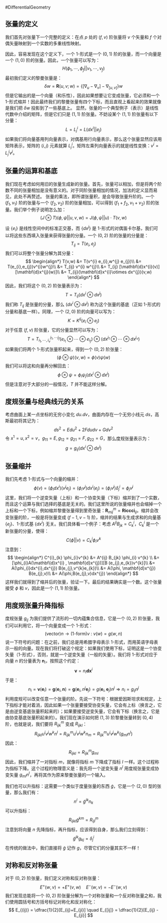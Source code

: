 #DifferentialGeometry 

## 张量的定义
我们首先对张量下一个完整的定义：在点 $p$ 处的 $(f,v)$ 阶张量将 $v$ 个矢量和 $f$ 个对偶矢量映射到一个实数的多重线性映射。

因此，容易发现在这个定义下，一个 1-形式是一个 $(0,1)$ 阶的张量，而一个向量是一个 $(1,0)$ 阶的张量。因此，一个张量可以写为：
$$
H(\phi_{1},\cdots ,\phi_{f} || v_{1},\cdots ,v_{f}) 
$$
最初我们定义的黎曼张量是：
$$
\delta w = \mathbf{R}(u,v;w) = \{[\nabla_{u} - \nabla_{v}] - \nabla_{[u,v]}\} w 
$$
但是它输出的是一个向量（和乐性），因此如果想要让它变成张量，它必须和一个 1-形式缩并！因此最终我们的黎曼张量有四个下标，而且直观上看起来的效果就像是我们把 $\delta w$ 投影到了一些基底上。
显然，张量的一个典型例子（表示）是线性代数中介绍的矩阵，但是它们只是 $(1,1)$ 阶张量。不妨设某个 $(1,1)$ 阶张量有以下分量：
$$
L = L^{i}_{j} = L(dx^{i}||e_{j})
$$
如果我们将向量基用列向量表示，对偶基用行向量表示，那么这个张量显然应该用矩阵表示，矩阵的 $(i,j)$ 元素就算 $L^{i}_{j}$。矩阵左乘列向量表示的就是线性变换：$v^{i}= L^{i}_{j}v^{j}$。

## 张量的运算和基底
我们现在考虑如何用旧的张量生成新的张量。首先，张量可以相加，但是将两个阶数不同的张量相加是没有意义的。对于同阶张量相加的情况，加法的定义显而易见，此处不再赘述。
张量的乘法，即所谓张量积，是会导致张量升阶的。一个 $(f_{1},v_{1})$ 阶的张量与一个 $(f_{2},v_{2})$ 阶的张量相加，可以得到 $(f_{1} + f_{2} , v_{1} + v_{2})$ 阶的张量。我们举个例子说明怎么加：
$$
(J \otimes T) (\phi,\psi||u,v,w) = J(\phi,\psi||u) \cdot T(v,w)
$$

设 $\{e_{i}\}$ 是线性空间中的标准正交基，而 $\{dx^{j}\}$ 是 1-形式的对偶笛卡尔基，我们可以将这些东西填入张量来获得张量的分量。一个 $(0,2)$ 阶的张量的分量是：
$$
T_{ij} = T(e_{i},e_{j})
$$
我们可以将整个张量分解为其分量：
$$
\begin{align*}
T(v,w) &= T(v^{i} e_{i},w^{j} e_{j})\\
&= T(e_{i},e_{j})v^{i}w^{j}\\
&= T_{ij} v^{i}  w^{j}\\
&= T_{ij} [\mathbf{d}x^{i}(v)] [\mathbf{d}x^{j}(w)]\\
&= T_{ij}(\mathbf{d}x^{i}\otimes dx^{j})(v,w)
\end{align*}
$$
因此，我们将这个 $(0,2)$ 阶张量表示为：
$$
T = T_{ij} (dx^{i}\otimes dx^{j})
$$
我们称 $T_{ij}$ 是张量的分量，那么 $(dx^{i} \otimes  dx^{j})$ 称为这个张量的基底（正如 1-形式的分量和基底一样）。同理，一个 $(2,0)$ 阶的向量可以写为：
$$
K = K^{ij}  (e_{i} \otimes e_{j})
$$
对于任意 $(f,v)$ 阶张量，它的分量显然可以写为：
$$
T = T_{i_{1},\cdots ,i_{v}}^{j_{1},\cdots j_{f}}(e_{i_{1}} \otimes \cdots \otimes e_{i_{f}}) \otimes (dx^{j_{1}} \otimes \cdots \otimes dx^{j_{v}})
$$
如果我们将两个 1-形式张量积起来，得到一个 $(0,2)$ 阶张量：
$$
(\phi \otimes  \psi) (v,w) = \phi(v) \psi(w)
$$
我们可以将这和向量再分解回去：
$$
\phi \otimes \psi = \phi_{i} \psi_{j}(dx^{i}  \otimes dx^{j})
$$
但是注意对于大部分的一般情况，$T$ 并不能这样分解。

## 度规张量与经典线元的关系
考虑曲面上某一点坐标的无穷小变化 $du.dv$，曲面内存在一个无穷小线元 $ds$，高斯最初将其记为：
$$
ds^{2}  =  E du^{2} + 2 F du dv  +  G dv^{2}
$$
令 $x^{1} = u, x^{2} = v$，$g_{11}= E, g_{12} = g_{21} = F ,g_{22} = G$，那么度规张量表示为：
$$
g = g_{ij}(dx^{i} \otimes dx^{j} )
$$

## 张量缩并
我们先考虑 1-形式与一个向量的缩并：
$$
\phi(v) = (\phi_{i}dx^{i}) (v^{j}e_{j}) = (\phi_{i}v^{j}) dx^{i}(e_{j}) = (\phi_{i}v^{j})\delta^{i}_{j} = \phi_{j}v^{j}
$$
这里，我们将一个逆变矢量（上标）和一个协变矢量（下标）缩并到了一个实数，而且这个运算与我们选择的基底是无关的。我们这里所说的张量缩并也会缩掉一个上标和一个下标，例如缩并黎曼张量得到里奇张量：$\mathbf{R}_{mij}^{m} = \mathbf{Riccci}_{ij}$。缩并会改变张量的阶，一般是将张量变成 $(f-1,v-1)$ 阶，缩并的结果与生成求和的向量基 $\{e_{j}\}$、1-形式基 $\{dx^{i}\}$ 无关。我们具体看一个例子：考虑 $A^{ij}B_{jk} = C^{i}_{k}$，$C^{i}_{k}$ 是一个新张量的分量，使得：
$$
C(\phi ||v) = C^{i}_{k} \phi_{i}v^{k}
$$
注意到：
$$
\begin{align*}
C^{i}_{k} \phi_{i}v^{k} &= A^{ij}  B_{jk} \phi_{i} v^{k} \\
&= [\phi_{i}A(\mathbf{d}x^{i} , \mathbf{d}x^{j})][B (e_{j},e_{k})v^{k}]\\
&= A(\phi_{i}dx^{i},dx^{j}) B(e_{j},v^{k}e_{k})\\
&= A(\phi, \mathbf{d}x^{j}) B(e_{j},v)\\
&=  A(\phi,B(e_{j},v)dx^{j})
\end{align*}
$$
这样我们就得到了缩并后的张量，验证一下。最后的结果确实是一个数。这个张量接受 $\phi$ 和 $v$，因此是一个 $(1,1)$ 阶张量。

## 用度规张量升降指标
度规张量 $g_{ij}$ 为我们提供了流形的一切内蕴集合信息，它是一个 $(0,2)$ 阶张量，我们可以利用它，将一个向量变成一个 1-形式：
$$
\text{(vector)} n \rightarrow \text{(1-form)}v \ : \ v(w) = g(w,n)
$$
说一下符号的问题：在之前，我们总是用希腊字母表示 1-形式，而用英语字母表示一般的向量。现在我们将打破这个规定：如果我们使用下标，证明这是一个协变矢量（1-形式），否则，就是一个逆变矢量（一般的矢量）。我们将 1-形式对应于向量 $n$ 的分量表为 $\mathbf{n}_{i}$，按照这个约定：
$$
\boldsymbol{v}= n_{i}\mathbf{d} \boldsymbol{x}^{i}
$$
于是：
$$
n_{i} = \boldsymbol{v}(\boldsymbol{e}_{i}) = \boldsymbol{g}(\boldsymbol{e}_{i},\boldsymbol{n}) = \boldsymbol{g}(\boldsymbol{e}_{i},n^{j}\boldsymbol{e}_{j}) = g(\boldsymbol{e}_{i},\boldsymbol{e}_{j})n^{j} \Rightarrow  n_{i} = g_{ij}n^{j}
$$
利用度规可以改变任意一个张量的阶。先说一下符号：根据爱因斯坦求和规定，上下指标才能对着消，因此如果一个张量要接受协变矢量，它会有上标（换言之，它是由逆变基底张量积起来的）；如果要接受逆变矢量，它会有下标（换言之，它是由协变基底张量积起来的）。我们现在演示如何把 $(1,3)$ 阶黎曼张量转到 $(0,4)$ 阶，也就是说，我们要将 $R_{ijk}^{m}$ 变成 $R_{ijkl}$：
$$
R_{ijkl} u^{i}v^{j}w^{k}n^{l} = R_{ijk}^{m} u^{i}v^{j}w^{k} n_{m} = R_{ijk}^{m} u^{i}v^{j}w^{k}(g_{ml}n^{l})
$$
因此：
$$
R_{ijkl} = R_{ijk}^{m}g_{ml}
$$
因此，我们缩并了一对指标 $m$，就像将指标 $m$ 下降成了指标 $l$ 一样。这个过程称为指标下降。这个过程的物理意义是：我先将一个逆变矢量 $n^{l}$ 用度规张量变成协变矢量 $g_{ml}n^{l}$，再将其作为原来黎曼张量的一个输入。

我们也可以升指标：这需要一个类似于度量张量的东西 $\tilde g$，它是一个 $(2,0)$ 型的张量，那么我们有：
$$
n^{i}= \tilde g^{ik} n_{k}
$$
可以升指标：
$$
R_{ijkl} \tilde g^{km} =  R_{ijl}^{m}
$$
注意到将向量 $n$ 先降指标，再升指标，应该得到自身，那么我们立刻得到：
$$
\tilde g^{ik} g_{kj} = \delta^{i}_{j}
$$
在传统的做法中，我们直接将 $\tilde g$ 记作 $g$，尽管它们的分量其实不一样！

## 对称和反对称张量
对于 $(0,2)$ 阶张量，我们定义对称和反对称张量：
$$
E^{+}(w,v) = +E^{+}(v,w) \quad E^{-}(w,v) = - E^{-}(w,v)
$$
我们发现总能将一个 $(0,2)$ 阶张量分解为一个对称张量和一个反对称张量之和，我们使用圆括号和方括号标记对称化和反对称化：
$$
E_{(ij)} = \dfrac{1}{2}[E_{ij}+E_{ji}] \quad E_{[ij]} = \dfrac{1}{2}[E_{ij} - E_{ji}]
$$
